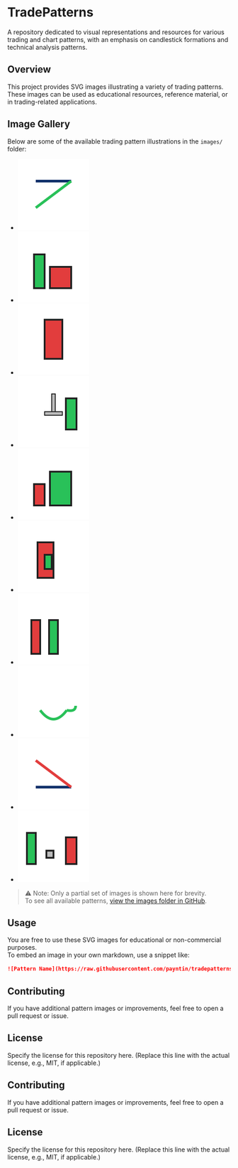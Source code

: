 # TradePatterns

A repository dedicated to visual representations and resources for various trading and chart patterns, with an emphasis on candlestick formations and technical analysis patterns.

## Overview

This project provides SVG images illustrating a variety of trading patterns. These images can be used as educational resources, reference material, or in trading-related applications.

## Image Gallery

Below are some of the available trading pattern illustrations in the `images/` folder:

- ![Ascending Triangle](https://raw.githubusercontent.com/payntin/tradepatterns/main/images/images_ascending_triangle_Version2.svg)
- ![Bearish Engulfing](https://raw.githubusercontent.com/payntin/tradepatterns/main/images/images_bearish_engulfing_Version3.svg)
- ![Bearish Marubozu](https://raw.githubusercontent.com/payntin/tradepatterns/main/images/images_bearish_marubozu_Version2.svg)
- ![Bullish Doji Star](https://raw.githubusercontent.com/payntin/tradepatterns/main/images/images_bullish_doji_star_Version2.svg)
- ![Bullish Engulfing](https://raw.githubusercontent.com/payntin/tradepatterns/main/images/images_bullish_engulfing_Version3.svg)
- ![Bullish Harami](https://raw.githubusercontent.com/payntin/tradepatterns/main/images/images_bullish_harami_Version2.svg)
- ![Bullish Kicker](https://raw.githubusercontent.com/payntin/tradepatterns/main/images/images_bullish_kicker_Version2.svg)
- ![Cup and Handle](https://raw.githubusercontent.com/payntin/tradepatterns/main/images/images_cup_handle_Version2.svg)
- ![Descending Triangle](https://raw.githubusercontent.com/payntin/tradepatterns/main/images/images_descending_triangle_Version2.svg)
- ![Evening Star](https://raw.githubusercontent.com/payntin/tradepatterns/main/images/images_evening_star_Version2.svg)

> ⚠️ Note: Only a partial set of images is shown here for brevity.  
> To see all available patterns, [view the images folder in GitHub](https://github.com/payntin/tradepatterns/tree/main/images).

## Usage

You are free to use these SVG images for educational or non-commercial purposes.  
To embed an image in your own markdown, use a snippet like:

```markdown
![Pattern Name](https://raw.githubusercontent.com/payntin/tradepatterns/main/images/your_image.svg)
```

## Contributing

If you have additional pattern images or improvements, feel free to open a pull request or issue.

## License

Specify the license for this repository here. (Replace this line with the actual license, e.g., MIT, if applicable.)

## Contributing

If you have additional pattern images or improvements, feel free to open a pull request or issue.

## License

Specify the license for this repository here. (Replace this line with the actual license, e.g., MIT, if applicable.)
